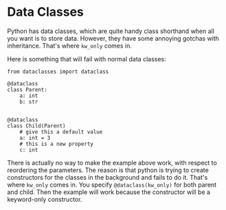 # Data Classes

Python has data classes, which are quite handy class shorthand when all you want is to store data.
However, they have some annoying gotchas with inheritance. That's where `kw_only` comes in.

Here is something that will fail with normal data classes:

```
from dataclasses import dataclass

@dataclass
class Parent:
    a: int
    b: str


@dataclass
class Child(Parent)
    # give this a default value
    a: int = 3
    # this is a new property
    c: int

```

There is actually no way to make the example above work, with respect to reordering the parameters.
The reason is that python is trying to create constructors for the classes in the background and fails to do it.
That's where `kw_only` comes in.
You specify `@dataclass(kw_only)` for both parent and child.
Then the example will work because the constructor will be a keyword-only constructor.


